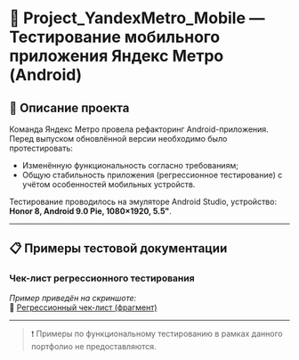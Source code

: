 # 📱 Project_YandexMetro_Mobile — Тестирование мобильного приложения Яндекс Метро (Android)

## 📝 Описание проекта

Команда Яндекс Метро провела рефакторинг Android-приложения. Перед выпуском обновлённой версии необходимо было протестировать:

- Изменённую функциональность согласно требованиям;
- Общую стабильность приложения (регрессионное тестирование) с учётом особенностей мобильных устройств.

Тестирование проводилось на эмуляторе Android Studio, устройство: **Honor 8, Android 9.0 Pie, 1080×1920, 5.5"**.

---

## 📋 Примеры тестовой документации

### Чек-лист регрессионного тестирования

_Пример приведён на скриншоте:_  
📝 [Регрессионный чек-лист (фрагмент)](artifacts/regression-checklist-example.png)

---


> ❗ Примеры по функциональному тестированию в рамках данного портфолио не предоставляются.

